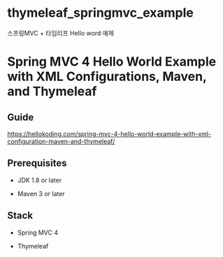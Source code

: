 # thymeleaf_springmvc_example
스프링MVC + 타임리프 Hello word 예제


# Spring MVC 4 Hello World Example with XML Configurations, Maven, and Thymeleaf

## Guide
https://hellokoding.com/spring-mvc-4-hello-world-example-with-xml-configuration-maven-and-thymeleaf/

## Prerequisites
- JDK 1.8 or later

- Maven 3 or later

## Stack
- Spring MVC 4

- Thymeleaf
